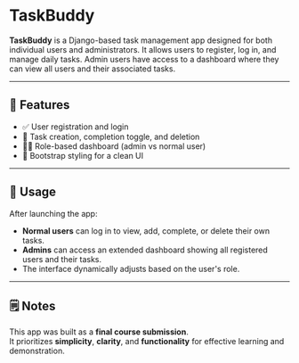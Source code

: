 # TaskBuddy

**TaskBuddy** is a Django-based task management app designed for both individual users and administrators. It allows users to register, log in, and manage daily tasks. Admin users have access to a dashboard where they can view all users and their associated tasks.

---

## 🚀 Features

- ✅ User registration and login  
- 📝 Task creation, completion toggle, and deletion  
- 🧑‍💼 Role-based dashboard (admin vs normal user)  
- 🎨 Bootstrap styling for a clean UI  

---

## 📌 Usage

After launching the app:

- **Normal users** can log in to view, add, complete, or delete their own tasks.
- **Admins** can access an extended dashboard showing all registered users and their tasks.
- The interface dynamically adjusts based on the user's role.

---

## 🗒️ Notes

This app was built as a **final course submission**.  
It prioritizes **simplicity**, **clarity**, and **functionality** for effective learning and demonstration.
